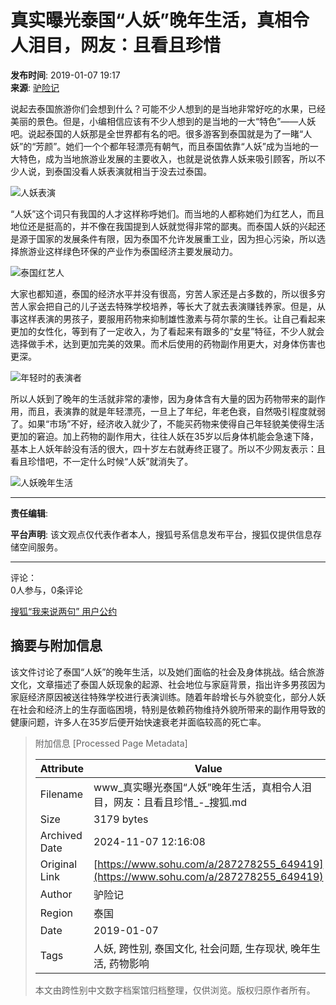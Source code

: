 # 真实曝光泰国“人妖”晚年生活，真相令人泪目，网友：且看且珍惜

**发布时间**: 2019-01-07 19:17  
**来源**: [驴险记](https://www.sohu.com/a/287278255_649419?spm=smpc.content-abroad.content.1.1730981737811wxBcoyF)

说起去泰国旅游你们会想到什么？可能不少人想到的是当地非常好吃的水果，已经美丽的景色。但是，小编相信应该有不少人想到的是当地的一大“特色”——人妖吧。说起泰国的人妖那是全世界都有名的吧。很多游客到泰国就是为了一睹“人妖”的“芳颜”。她们一个个都年轻漂亮有朝气，而且泰国依靠“人妖”成为当地的一大特色，成为当地旅游业发展的主要收入，也就是说依靠人妖来吸引顾客，所以不少人说，到泰国没看人妖表演就相当于没去过泰国。

![人妖表演](http://5b0988e595225.cdn.sohucs.com/images/20190107/90106662e3054a27830c1f4d7c75e6c6.jpeg)

“人妖”这个词只有我国的人才这样称呼她们。而当地的人都称她们为红艺人，而且地位还是挺高的，并不像在我国提到人妖就觉得非常的鄙夷。而泰国人妖的兴起还是源于国家的发展条件有限，因为泰国不允许发展重工业，因为担心污染，所以选择旅游业这样绿色环保的产业作为泰国经济主要发展动力。

![泰国红艺人](http://5b0988e595225.cdn.sohucs.com/images/20190107/451fe8a0f6cb40b7a2b97592f98c5338.jpeg)

大家也都知道，泰国的经济水平并没有很高，穷苦人家还是占多数的，所以很多穷苦人家会把自己的儿子送去特殊学校培养，等长大了就去表演赚钱养家。但是，从事这样表演的男孩子，要服用药物来抑制雄性激素与荷尔蒙的生长。让自己看起来更加的女性化，等到有了一定收入，为了看起来有跟多的“女星”特征，不少人就会选择做手术，达到更加完美的效果。而术后使用的药物副作用更大，对身体伤害也更深。

![年轻时的表演者](http://5b0988e595225.cdn.sohucs.com/images/20190107/31da8eb1f97c4b8cba415a974ce39259.jpeg)

所以人妖到了晚年的生活就非常的凄惨，因为身体含有大量的因为药物带来的副作用，而且，表演靠的就是年轻漂亮，一旦上了年纪，年老色衰，自然吸引程度就弱了。如果“市场”不好，经济收入就少了，不能买药物来使得自己年轻貌美使得生活更加的窘迫。加上药物的副作用大，往往人妖在35岁以后身体机能会急速下降，基本上人妖年龄没有活的很大，四十岁左右就寿终正寝了。所以不少网友表示：且看且珍惜吧，不一定什么时候“人妖”就消失了。

![人妖晚年生活](http://5b0988e595225.cdn.sohucs.com/images/20190107/3e6477a7c6584b009ef3ce12fb2fb318.jpeg)

---

**责任编辑**: 

**平台声明**: 该文观点仅代表作者本人，搜狐号系信息发布平台，搜狐仅提供信息存储空间服务。

--- 

评论：  
0人参与，0条评论

[搜狐“我来说两句” 用户公约](http://zt.pinglun.sohu.com/s2014/sljyhgy/index.shtml)

## 摘要与附加信息

<!-- tcd_abstract -->
该文件讨论了泰国“人妖”的晚年生活，以及她们面临的社会及身体挑战。结合旅游文化，文章描述了泰国人妖现象的起源、社会地位与家庭背景，指出许多男孩因为家庭经济原因被送往特殊学校进行表演训练。随着年龄增长与外貌变化，部分人妖在社会和经济上的生存面临困境，特别是依赖药物维持外貌所带来的副作用导致的健康问题，许多人在35岁后便开始快速衰老并面临较高的死亡率。
<!-- tcd_abstract_end -->

> 附加信息 [Processed Page Metadata]
>
> | Attribute       | Value                                  |
> |-----------------|----------------------------------------|
> | Filename        | www_真实曝光泰国“人妖”晚年生活，真相令人泪目，网友：且看且珍惜_-_搜狐.md                             |
> | Size            | 3179 bytes                           |
> | Archived Date   | 2024-11-07 12:16:08                             |
> | Original Link   | [https://www.sohu.com/a/287278255_649419](https://www.sohu.com/a/287278255_649419)                       |
> | Author          | 驴险记                               |
> | Region          | 泰国                               |
> | Date            | 2019-01-07                                 |
> | Tags            | 人妖, 跨性别, 泰国文化, 社会问题, 生存现状, 晚年生活, 药物影响                                 |
>
> 本文由跨性别中文数字档案馆归档整理，仅供浏览。版权归原作者所有。
>